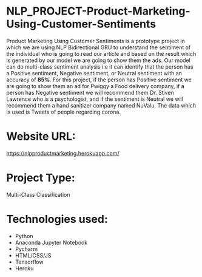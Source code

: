 # NLP_PROJECT-Product-Marketing-Using-Customer-Sentiments
Product Marketing Using Customer Sentiments is a prototype project in which we are using NLP Bidirectional GRU to understand the sentiment of the individual who is going to read our article and based on the result which is generated by our model we are going to show them the ads. Our model can do multi-class sentiment analysis i.e it can identify that the person has a Positive sentiment, Negative sentiment, or Neutral sentiment with an accuracy of <b>85%</b>. For this project, if the person has Positive sentiment we are going to show them an ad for Pwiggy a Food delivery company, if a person has Negative sentiment we will recommend them Dr. Stiven Lawrence who is a psychologist, and if the sentiment is Neutral we will recommend them a hand sanitizer company named NuValu. The data which is used is Tweets of people regarding corona.

# Website URL:

https://nlpproductmarketing.herokuapp.com/

# Project Type: 
Multi-Class Classification

# <b>Technologies used:</b>
- Python
- Anaconda Jupyter Notebook
- Pycharm
- HTML/CSS/JS
- Tensorflow
- Heroku

